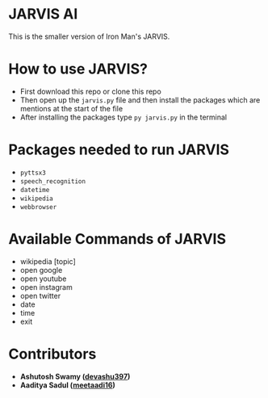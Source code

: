 # JARVIS AI

This is the smaller version of Iron Man's JARVIS.

# How to use JARVIS?

- First download this repo or clone this repo
- Then open up the `jarvis.py` file and then install the packages which are mentions at the start of the file
- After installing the packages type `py jarvis.py` in the terminal

# Packages needed to run JARVIS

- `pyttsx3`
- `speech_recognition`
- `datetime`
- `wikipedia`
- `webbrowser`

# Available Commands of JARVIS

- wikipedia [topic]
- open google
- open youtube
- open instagram
- open twitter
- date
- time
- exit

# Contributors

- **Ashutosh Swamy ([devashu397](https://github.com/devashu397))**
- **Aaditya Sadul ([meetaadi16](https://github.com/meetaadi16))**
